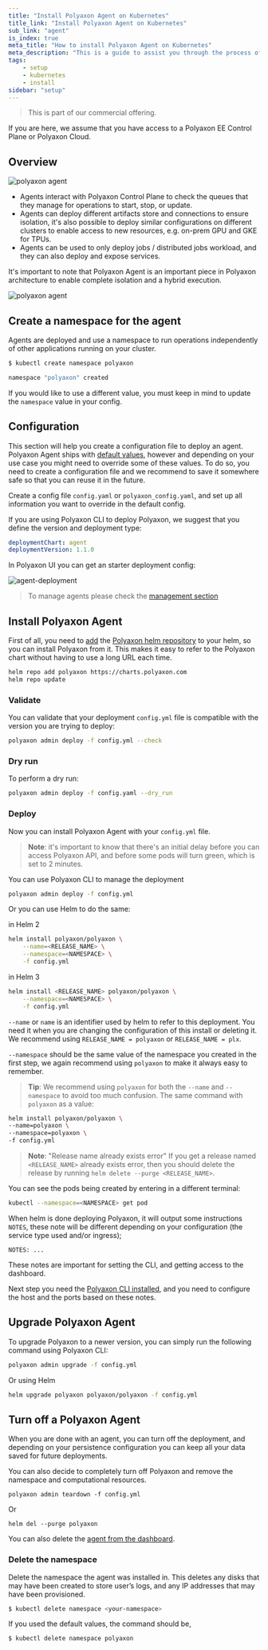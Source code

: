 ```yaml
---
title: "Install Polyaxon Agent on Kubernetes"
title_link: "Install Polyaxon Agent on Kubernetes"
sub_link: "agent"
is_index: true
meta_title: "How to install Polyaxon Agent on Kubernetes"
meta_description: "This is a guide to assist you through the process of setting up a Polyaxon Agent deployment using Kubernetes."
tags:
    - setup
    - kubernetes
    - install
sidebar: "setup"
---
```


<blockquote class="commercial">This is part of our commercial offering.</blockquote>

If you are here, we assume that you have access to a Polyaxon EE Control Plane or Polyaxon Cloud.

## Overview 

![polyaxon agent](../../../../content/images/references/agent/agent-operator.png)

 * Agents interact with Polyaxon Control Plane to check the queues that they manage for operations to start, stop, or update.
 * Agents can deploy different artifacts store and connections to ensure isolation, it's also possible to deploy similar configurations on different clusters to enable access to new resources, e.g. on-prem GPU and GKE for TPUs. 
 * Agents can be used to only deploy jobs / distributed jobs workload, and they can also deploy and expose services.

It's important to note that Polyaxon Agent is an important piece in Polyaxon architecture to enable complete isolation and a hybrid execution.

![polyaxon agent](../../../../content/images/references/agent/agent-execution.png)

## Create a namespace for the agent

Agents are deployed and use a namespace to run operations
independently of other applications running on your cluster.

```bash
$ kubectl create namespace polyaxon

namespace "polyaxon" created
```

If you would like to use a different value, you must keep in mind to update the `namespace` value in your config.

## Configuration

This section will help you create a configuration file to deploy an agent.
Polyaxon Agent ships with [default values](/docs/setup/agent/reference/), however and depending on your use case
you might need to override some of these values.
To do so, you need to create a configuration file and we recommend to save it somewhere safe so that you can reuse it in the future.

Create a config file `config.yaml` or `polyaxon_config.yaml`,
and set up all information you want to override in the default config.

If you are using Polyaxon CLI to deploy Polyaxon, we suggest that you define the version and deployment type:

```yaml
deploymentChart: agent
deploymentVersion: 1.1.0
```

In Polyaxon UI you can get an starter deployment config:

![agent-deployment](../../../../content/images/dashboard/agents/deployment.png)

> To manage agents please check the [management section](/docs/management/ui/agents/)

## Install Polyaxon Agent

First of all, you need to [add](https://github.com/kubernetes/helm/blob/master/docs/chart_repository.md) the [Polyaxon helm repository](https://charts.polyaxon.com/)
to your helm, so you can install Polyaxon from it.
This makes it easy to refer to the Polyaxon chart without having to use a long URL each time.

```bash
helm repo add polyaxon https://charts.polyaxon.com
helm repo update
```

### Validate
 
You can validate that your deployment `config.yml` file is compatible with the version you are trying to deploy:

```bash
polyaxon admin deploy -f config.yml --check
```

### Dry run

To perform a dry run:

```bash
polyaxon admin deploy -f config.yaml --dry_run
```

### Deploy

Now you can install Polyaxon Agent with your `config.yml` file.

> **Note**: it's important to know that there's an initial delay before you can access Polyaxon API, and before some pods will turn green, which is set to 2 minutes. 

You can use Polyaxon CLI to manage the deployment

```bash
polyaxon admin deploy -f config.yml
```

Or you can use Helm to do the same:

in Helm 2

```bash
helm install polyaxon/polyaxon \
    --name=<RELEASE_NAME> \
    --namespace=<NAMESPACE> \
    -f config.yml
```

in Helm 3

```bash
helm install <RELEASE_NAME> polyaxon/polyaxon \
    --namespace=<NAMESPACE> \
    -f config.yml
```

`--name` or `name` is an identifier used by helm to refer to this deployment.
You need it when you are changing the configuration of this install or deleting it.
We recommend using `RELEASE_NAME = polyaxon` or `RELEASE_NAME = plx`.

`--namespace` should be the same value of the namespace you created in the first step,
we again recommend using `polyaxon` to make it always easy to remember.

> **Tip**: We recommend using `polyaxon` for both the `--name` and `--namespace` to avoid too much confusion.
> The same command with `polyaxon` as a value:

```bash
helm install polyaxon/polyaxon \
--name=polyaxon \
--namespace=polyaxon \
-f config.yml
```

>**Note**: "Release name already exists error"
> If you get a release named `<RELEASE_NAME>` already exists error, then you should delete the release by running `helm delete --purge <RELEASE_NAME>`.

You can see the pods being created by entering in a different terminal:

```bash
kubectl --namespace=<NAMESPACE> get pod
```

When helm is done deploying Polyaxon, it will output some instructions `NOTES`,
these note will be different depending on your configuration (the service type used and/or ingress);

```
NOTES: ...
```

These notes are important for setting the CLI, and getting access to the dashboard. 

Next step you need the [Polyaxon CLI installed](/setup/cli/), and you need to configure 
the host and the ports based on these notes.

## Upgrade Polyaxon Agent

To upgrade Polyaxon to a newer version, you can simply run the following command using Polyaxon CLI:

```bash
polyaxon admin upgrade -f config.yml
```

Or using Helm

```bash
helm upgrade polyaxon polyaxon/polyaxon -f config.yml
```

## Turn off a Polyaxon Agent

When you are done with an agent, you can turn off the deployment,
and depending on your persistence configuration you can keep all your data saved for future deployments.

You can also decide to completely turn off Polyaxon and remove the namespace and computational resources.

`polyaxon admin teardown -f config.yml`

Or

`helm del --purge polyaxon`

You can also delete the [agent from the dashboard](/docs/management/ui/agents/).

### Delete the namespace

Delete the namespace the agent was installed in.
This deletes any disks that may have been created to store user’s logs,
and any IP addresses that may have been provisioned.

```bash
$ kubectl delete namespace <your-namespace>
```

If you used the default values, the command should be,

```bash
$ kubectl delete namespace polyaxon
```
